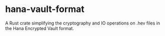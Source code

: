 # hana-vault-format
A Rust crate simplifying the cryptography and IO operations on .hev files in the Hana Encrypted Vault format.
